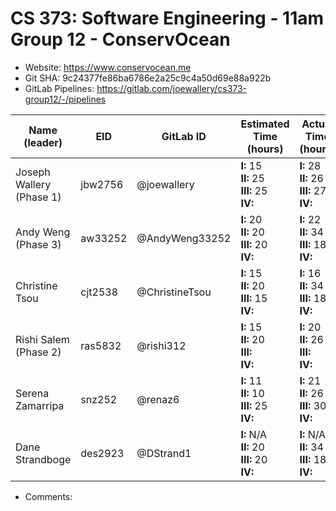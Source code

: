 # CS 373: Software Engineering - 11am Group 12 - **ConservOcean**

- Website: https://www.conservocean.me
- Git SHA: 9c24377fe86ba6786e2a25c9c4a50d69e88a922b
- GitLab Pipelines: https://gitlab.com/joewallery/cs373-group12/-/pipelines

| Name (leader)            | EID     | GitLab ID      | Estimated Time (hours)                             | Actual Time (hours)                                |
| ------------------------ | ------- | -------------- | -------------------------------------------------- | -------------------------------------------------- |
| Joseph Wallery (Phase 1) | jbw2756 | @joewallery    | **I:** 15<br>**II:** 25<br>**III:** 25<br>**IV:**  | **I:** 28<br>**II:** 26<br>**III:** 27<br>**IV:**  |
| Andy Weng (Phase 3)      | aw33252 | @AndyWeng33252 | **I:** 20<br>**II:** 20<br>**III:** 20<br>**IV:**  | **I:** 22<br>**II:** 34<br>**III:** 18<br>**IV:**  |
| Christine Tsou           | cjt2538 | @ChristineTsou | **I:** 15<br>**II:** 20<br>**III:** 15<br>**IV:**  | **I:** 16<br>**II:** 34<br>**III:** 18<br>**IV:**  |
| Rishi Salem (Phase 2)    | ras5832 | @rishi312      | **I:** 15<br>**II:** 20<br>**III:**<br>**IV:**     | **I:** 20<br>**II:** 26<br>**III:**<br>**IV:**     |
| Serena Zamarripa         | snz252  | @renaz6        | **I:** 11<br>**II:** 10<br>**III:** 25<br>**IV:**     | **I:** 21<br>**II:** 26<br>**III:** 30<br>**IV:**     |
| Dane Strandboge          | des2923 | @DStrand1      | **I:** N/A<br>**II:** 20<br>**III:** 20<br>**IV:** | **I:** N/A<br>**II:** 34<br>**III:** 18<br>**IV:** |

- Comments:
